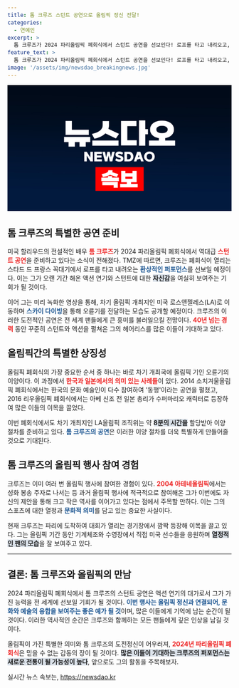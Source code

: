 ```yaml
---
title: 톰 크루즈 스턴트 공연으로 올림픽 정신 전달!
categories:
  - 연예인
excerpt: >
  톰 크루즈가 2024 파리올림픽 폐회식에서 스턴트 공연을 선보인다! 로프를 타고 내려오고, 스카이 다이빙 후 LA로 오륜기를 전달하는 크루즈의 흥미진진한 순간을 놓치지 마세요!
feature_text: >
  톰 크루즈가 2024 파리올림픽 폐회식에서 스턴트 공연을 선보인다! 로프를 타고 내려오고, 스카이 다이빙 후 LA로 오륜기를 전달하는 크루즈의 흥미진진한 순간을 놓치지 마세요!
image: '/assets/img/newsdao_breakingnews.jpg'
---
```


<p><img src="/assets/img/newsdao_breakingnews.jpg" alt="cryptoinkorea 속보" /></p>

<h2 data-ke-size="size26">톰 크루즈의 특별한 공연 준비</h2>

<p data-ke-size="size16"></p> 

<p>미국 할리우드의 전설적인 배우 <b><span style="color: #ee2323;">톰 크루즈</span></b>가 2024 파리올림픽 폐회식에서 역대급 <b><span style="color: #ee2323;">스턴트 공연</span></b>을 준비하고 있다는 소식이 전해졌다. TMZ에 따르면, 크루즈는 폐회식이 열리는 스타드 드 프랑스 꼭대기에서 로프를 타고 내려오는 <b><span style="color: #1a5490;">환상적인 퍼포먼스</span></b>를 선보일 예정이다. 이는 그가 오랜 기간 해온 액션 연기와 스턴트에 대한 <b><span style="background-color: #21538527;">자신감</span></b>을 여실히 보여주는 기회가 될 것이다.</p>

<p data-ke-size="size16"></p> 

<p>이어 그는 미리 녹화한 영상을 통해, 차기 올림픽 개최지인 미국 로스앤젤레스(LA)로 이동하며 <b><span style="color: #1a5490;">스카이 다이빙</span></b>을 통해 오륜기를 전달하는 모습도 공개할 예정이다. 크루즈의 이러한 도전적인 공연은 전 세계 팬들에게 큰 흥미를 불러일으킬 전망이다. <b><span style="color: #ee2323;">40년 넘는 경력</span></b> 동안 꾸준히 스턴트와 액션을 펼쳐온 그의 헤어리스를 많은 이들이 기대하고 있다.</p>

<h2 data-ke-size="size26">올림픽간의 특별한 상징성</h2>

<p data-ke-size="size16"></p> 

<p>올림픽 폐회식의 가장 중요한 순서 중 하나는 바로 차기 개최국에 올림픽 기인 오륜기의 이양이다. 이 과정에서 <b><span style="color: #ee2323;">한국과 일본에서의 의미 있는 사례들</span></b>이 있다. 2014 소치겨울올림픽 폐회식에서는 한국의 문화 예술인이 다수 참여하여 '동행'이라는 공연을 펼쳤고, 2016 리우올림픽 폐회식에서는 아베 신조 전 일본 총리가 수퍼마리오 캐릭터로 등장하여 많은 이들의 이목을 끌었다. </p>

<p data-ke-size="size16"></p>

<p>이번 폐회식에서도 차기 개최지인 LA올림픽 조직위는 약 <b><span style="background-color: #21538527;">8분의 시간을</span></b> 할당받아 이양 절차를 준비하고 있다. <b><span style="color: #1a5490;">톰 크루즈의 공연</span></b>은 이러한 이양 절차를 더욱 특별하게 만들어줄 것으로 기대된다. </p>

<h2 data-ke-size="size26">톰 크루즈의 올림픽 행사 참여 경험</h2>

<p data-ke-size="size16"></p> 

<p>크루즈는 이미 여러 번 올림픽 행사에 참여한 경험이 있다. <b><span style="color: #ee2323;">2004 아테네올림픽</span></b>에서는 성화 봉송 주자로 나서는 등 과거 올림픽 행사에 적극적으로 참여해온 그가 이번에도 자신의 제안을 통해 크고 작은 역사를 이어가고 있다는 점에서 주목할 만하다. 이는 그의 스포츠에 대한 열정과 <b><span style="color: #1a5490;">문화적 의미</span></b>를 담고 있는 중요한 사실이다.</p>

<p data-ke-size="size16"></p> 

<p>현재 크루즈는 파리에 도착하여 대회가 열리는 경기장에서 깜짝 등장해 이목을 끌고 있다. 그는 올림픽 기간 동안 기계체조와 수영장에서 직접 미국 선수들을 응원하며 <b><span style="background-color: #21538527;">열정적인 팬의 모습</span></b>을 잘 보여주고 있다. </p>

<hr />

<h2 data-ke-size="size26">결론: 톰 크루즈와 올림픽의 만남</h2>

<p data-ke-size="size16"></p> 

<p>2024 파리올림픽 폐회식에서 톰 크루즈의 스턴트 공연은 액션 연기의 대가로서 그가 가진 능력을 전 세계에 선보일 기회가 될 것이다. <b><span style="color: #1a5490;">이번 행사는 올림픽 정신과 연결되어, 문화와 예술의 융합을 보여주는 좋은 예가 될 것</span></b>이며, 많은 이들에게 기억에 남는 순간이 될 것이다. 이러한 역사적인 순간은 크루즈와 함께하는 모든 팬들에게 깊은 인상을 남길 것이다. </p>

<p data-ke-size="size16"></p> 

<p>올림픽이 가진 특별한 의미와 톰 크루즈의 도전정신이 어우러져, <b><span style="color: #ee2323;">2024년 파리올림픽 폐회식</span></b>은 믿을 수 없는 감동의 장이 될 것이다. <b><span style="background-color: #21538527;">많은 이들이 기대하는 크루즈의 퍼포먼스는 새로운 전통이 될 가능성이 높다</span></b>, 앞으로도 그의 활동을 주목해보자.</p>
실시간 뉴스 속보는, <a href="https://newsdao.kr" rel="dofollow">https://newsdao.kr</a>


